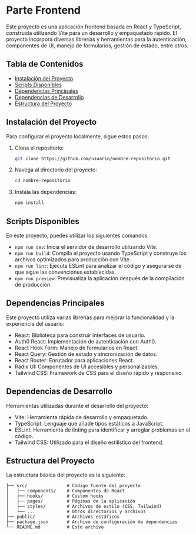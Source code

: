 # Parte Frontend

Este proyecto es una aplicación frontend basada en React y TypeScript, construida utilizando Vite para un desarrollo y empaquetado rápido. El proyecto incorpora diversas librerías y herramientas para la autenticación, componentes de UI, manejo de formularios, gestión de estado, entre otros.

## Tabla de Contenidos

- [Instalación del Proyecto](#instalación-del-proyecto)
- [Scripts Disponibles](#scripts-disponibles)
- [Dependencias Principales](#dependencias-principales)
- [Dependencias de Desarrollo](#dependencias-de-desarrollo)
- [Estructura del Proyecto](#estructura-del-proyecto)

## Instalación del Proyecto

Para configurar el proyecto localmente, sigue estos pasos:

1. Clona el repositorio:
   ```bash
   git clone https://github.com/usuario/nombre-repositorio.git
   ```
2. Navega al directorio del proyecto:
   ```bash
   cd nombre-repositorio
   ```
3. Instala las dependencias:
   ```bash
   npm install
   ```

## Scripts Disponibles

En este proyecto, puedes utilizar los siguientes comandos:

- `npm run dev`: Inicia el servidor de desarrollo utilizando Vite.
- `npm run build`: Compila el proyecto usando TypeScript y construye los archivos optimizados para producción con Vite.
- `npm run lint`: Ejecuta ESLint para analizar el código y asegurarse de que sigue las convenciones establecidas.
- `npm run preview`: Previsualiza la aplicación después de la compilación de producción.

## Dependencias Principales

Este proyecto utiliza varias librerías para mejorar la funcionalidad y la experiencia del usuario:

- React: Biblioteca para construir interfaces de usuario.
- Auth0 React: Implementación de autenticación con Auth0.
- React Hook Form: Manejo de formularios en React.
- React Query: Gestión de estado y sincronización de datos.
- React Router: Enrutador para aplicaciones React.
- Radix UI: Componentes de UI accesibles y personalizables.
- Tailwind CSS: Framework de CSS para el diseño rápido y responsivo.

## Dependencias de Desarrollo

Herramientas utilizadas durante el desarrollo del proyecto:

- Vite: Herramienta rápida de desarrollo y empaquetado.
- TypeScript: Lenguaje que añade tipos estáticos a JavaScript.
- ESLint: Herramienta de linting para identificar y arreglar problemas en el código.
- Tailwind CSS: Utilizado para el diseño estilístico del frontend.

## Estructura del Proyecto

La estructura básica del proyecto es la siguiente:

```plaintext
├── src/               # Código fuente del proyecto
│   ├── components/    # Componentes de React
│   ├── hooks/         # Custom hooks
│   ├── pages/         # Páginas de la aplicación
│   ├── styles/        # Archivos de estilo (CSS, Tailwind)
│   └── ...            # Otros directorios y archivos
├── public/            # Archivos estáticos
├── package.json       # Archivo de configuración de dependencias
└── README.md          # Este archivo
```
